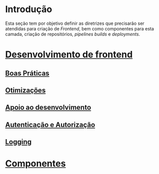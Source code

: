 # Introdução
Esta seção tem por objetivo definir as diretrizes que precisarão ser atendidas para criação de _Frontend_, bem como componentes para esta camada, criação de repositórios, _pipelines_ _builds_ e _deployments_.

#  [Desenvolvimento de frontend](./frontend/desenvolvimento-de-frontend)
## [Boas Práticas](./frontend/desenvolvimento-de-frontend#boas-praticas)
## [Otimizações](./frontend/desenvolvimento-de-frontend#otimizacoes)
## [Apoio ao desenvolvimento](./frontend/desenvolvimento-de-frontend#apoio-ao-desenvolvimento)
## [Autenticação e Autorização](./frontend/desenvolvimento-de-frontend#autenticacao-e-autorizacao)
## [Logging](./frontend/desenvolvimento-de-frontend#logging)
#  [Componentes](./frontend/componentes)